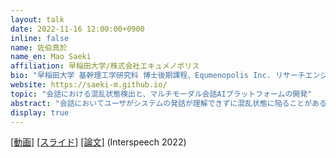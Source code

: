 ```yaml
---
layout: talk
date: 2022-11-16 12:00:00+0900
inline: false
name: 佐伯真於
name_en: Mao Saeki
affiliation: 早稲田大学/株式会社エキュメノポリス
bio: "早稲田大学 基幹理工学研究科 博士後期課程、Equmenopolis Inc. リサーチエンジニア。非言語情報の理解と生成に興味を持つ。"
website: https://saeki-m.github.io/
topic: "会話における混乱状態検出と、マルチモーダル会話AIプラットフォームの開発"
abstract: "会話においてユーザがシステムの発話が理解できずに混乱状態に陥ることがあるが、円滑な会話を実現する上で早期に検出し解消することが必要となる。一方で混乱の現象はこれまでほとんど研究されておらず、さらに稀にしか発生しないためデータが非常に少ないという課題がある。本発表では言語心理学の知見をもとにした混乱状態の分類と、各状態を誘発するための実験設計とデータの収集、さらに混乱検出のモデルについて紹介する。また本研究はマルチモーダル会話エージェントInteLLAをベースとしている。InteLLAは約10分間のインタビューを行い、英語能力の評価を行うことができる。InteLLAの開発や、技術的な課題について紹介する。"
display: true
---
```


[[動画]](https://www.youtube.com/watch?v=VEfIfcxQtKY) [[スライド]](https://speakerdeck.com/maosaeki/confusion-detection) [[論文]](https://www.isca-speech.org/archive/interspeech_2022/saeki22d_interspeech.html) (Interspeech 2022)
